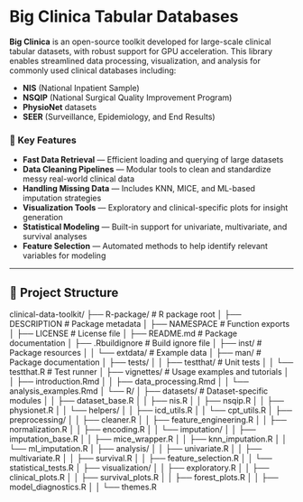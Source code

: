 # Big Clinica Tabular Databases

**Big Clinica** is an open-source toolkit developed for large-scale clinical tabular datasets, with robust support for GPU acceleration. This library enables streamlined data processing, visualization, and analysis for commonly used clinical databases including:

- **NIS** (National Inpatient Sample)  
- **NSQIP** (National Surgical Quality Improvement Program)  
- **PhysioNet** datasets  
- **SEER** (Surveillance, Epidemiology, and End Results)

### 🚀 Key Features

- **Fast Data Retrieval** — Efficient loading and querying of large datasets  
- **Data Cleaning Pipelines** — Modular tools to clean and standardize messy real-world clinical data  
- **Handling Missing Data** — Includes KNN, MICE, and ML-based imputation strategies  
- **Visualization Tools** — Exploratory and clinical-specific plots for insight generation  
- **Statistical Modeling** — Built-in support for univariate, multivariate, and survival analyses  
- **Feature Selection** — Automated methods to help identify relevant variables for modeling

---

## 📁 Project Structure
clinical-data-toolkit/ ├── R-package/ # R package root │ ├── DESCRIPTION # Package metadata │ ├── NAMESPACE # Function exports │ ├── LICENSE # License file │ ├── README.md # Package documentation │ ├── .Rbuildignore # Build ignore file │ ├── inst/ # Package resources │ │ └── extdata/ # Example data │ ├── man/ # Package documentation │ ├── tests/ │ │ ├── testthat/ # Unit tests │ │ └── testthat.R # Test runner │ ├── vignettes/ # Usage examples and tutorials │ │ ├── introduction.Rmd │ │ ├── data_processing.Rmd │ │ └── analysis_examples.Rmd │ └── R/ │ ├── datasets/ # Dataset-specific modules │ │ ├── dataset_base.R │ │ ├── nis.R │ │ ├── nsqip.R │ │ ├── physionet.R │ │ └── helpers/ │ │ ├── icd_utils.R │ │ └── cpt_utils.R │ ├── preprocessing/ │ │ ├── cleaner.R │ │ ├── feature_engineering.R │ │ ├── normalization.R │ │ ├── encoding.R │ │ └── imputation/ │ │ ├── imputation_base.R │ │ ├── mice_wrapper.R │ │ ├── knn_imputation.R │ │ └── ml_imputation.R │ ├── analysis/ │ │ ├── univariate.R │ │ ├── multivariate.R │ │ ├── survival.R │ │ ├── feature_selection.R │ │ └── statistical_tests.R │ ├── visualization/ │ │ ├── exploratory.R │ │ ├── clinical_plots.R │ │ ├── survival_plots.R │ │ ├── forest_plots.R │ │ ├── model_diagnostics.R │ │ └── themes.R
